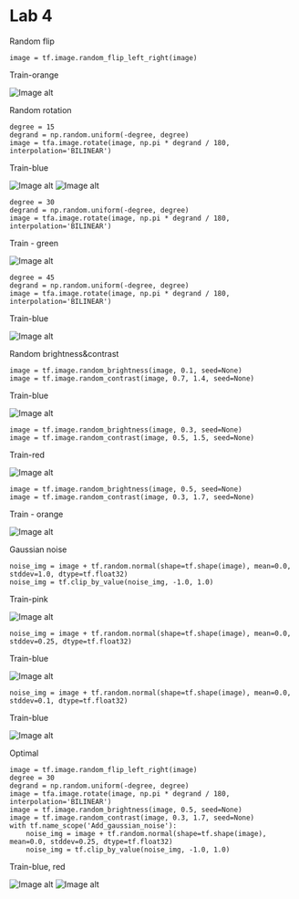 # Lab 4

Random flip
    
    image = tf.image.random_flip_left_right(image)

Train-orange


![Image alt](https://github.com/DmitryLemon/SMOMI/blob/lab3try2/Graphs/4_1-tror.png)

Random rotation

    degree = 15
    degrand = np.random.uniform(-degree, degree)
    image = tfa.image.rotate(image, np.pi * degrand / 180, interpolation='BILINEAR')

Train-blue


![Image alt](https://github.com/DmitryLemon/SMOMI/blob/lab3try2/Graphs/4_2-15-trbl.png)
![Image alt](https://github.com/DmitryLemon/SMOMI/blob/lab3try2/Graphs/4_2-15-trgr.png)

    degree = 30
    degrand = np.random.uniform(-degree, degree)
    image = tfa.image.rotate(image, np.pi * degrand / 180, interpolation='BILINEAR')
    
Train - green

![Image alt](https://github.com/DmitryLemon/SMOMI/blob/lab3try2/Graphs/4_2-30-trgr.png)


    degree = 45
    degrand = np.random.uniform(-degree, degree)
    image = tfa.image.rotate(image, np.pi * degrand / 180, interpolation='BILINEAR')

Train-blue

![Image alt](https://github.com/DmitryLemon/SMOMI/blob/lab3try2/Graphs/4_2-45-trbl.png)

Random brightness&contrast

    image = tf.image.random_brightness(image, 0.1, seed=None)
    image = tf.image.random_contrast(image, 0.7, 1.4, seed=None)

Train-blue

![Image alt](https://github.com/DmitryLemon/SMOMI/blob/lab3try2/Graphs/4_3-2-trbl.png)

    image = tf.image.random_brightness(image, 0.3, seed=None)
    image = tf.image.random_contrast(image, 0.5, 1.5, seed=None)

Train-red

![Image alt](https://github.com/DmitryLemon/SMOMI/blob/lab3try2/Graphs/4_3-2-trrd.png)

    image = tf.image.random_brightness(image, 0.5, seed=None)
    image = tf.image.random_contrast(image, 0.3, 1.7, seed=None)
    
Train - orange

![Image alt](https://github.com/DmitryLemon/SMOMI/blob/lab3try2/Graphs/4_3-3-tror.png)


Gaussian noise

    noise_img = image + tf.random.normal(shape=tf.shape(image), mean=0.0, stddev=1.0, dtype=tf.float32)
    noise_img = tf.clip_by_value(noise_img, -1.0, 1.0)

Train-pink

![Image alt](https://github.com/DmitryLemon/SMOMI/blob/lab3try2/Graphs/4_4-trpn.png)

    noise_img = image + tf.random.normal(shape=tf.shape(image), mean=0.0, stddev=0.25, dtype=tf.float32)
    
Train-blue

![Image alt](https://github.com/DmitryLemon/SMOMI/blob/lab3try2/Graphs/4_4-25.png)

    noise_img = image + tf.random.normal(shape=tf.shape(image), mean=0.0, stddev=0.1, dtype=tf.float32)
    
Train-blue

![Image alt](https://github.com/DmitryLemon/SMOMI/blob/lab3try2/Graphs/4_4-10.png)


Optimal

    image = tf.image.random_flip_left_right(image)
    degree = 30
    degrand = np.random.uniform(-degree, degree)
    image = tfa.image.rotate(image, np.pi * degrand / 180, interpolation='BILINEAR')
    image = tf.image.random_brightness(image, 0.5, seed=None)
    image = tf.image.random_contrast(image, 0.3, 1.7, seed=None)
    with tf.name_scope('Add_gaussian_noise'):
        noise_img = image + tf.random.normal(shape=tf.shape(image), mean=0.0, stddev=0.25, dtype=tf.float32)
        noise_img = tf.clip_by_value(noise_img, -1.0, 1.0)

Train-blue, red

![Image alt](https://github.com/DmitryLemon/SMOMI/blob/lab3try2/Graphs/4_5-1.png)
![Image alt](https://github.com/DmitryLemon/SMOMI/blob/lab3try2/Graphs/4_5-2.png)
